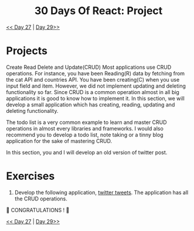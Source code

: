 <div align="center">
  <h1> 30 Days Of React: Project</h1>


</div>

[<< Day 27](../27_Ref/27_ref.md) | [Day 29>>]()


# Projects

Create Read Delete and Update(CRUD)
Most applications use CRUD operations. For instance, you have been Reading(R) data by fetching from the cat API and countries API. You have been creating(C) when you use input field and item. However, we did not implement updating and deleting functionality so far. Since CRUD is a common operation almost in all big applications it is good to know how to implement it. In this section, we will develop a small application which has creating, reading, updating and deleting functionality.

The todo list is a very common example to learn and master CRUD operations in almost every libraries and frameworks. I would also recommend you to develop a todo list, note taking or a tinny blog application for the sake of mastering CRUD.

In this section, you and I will develop an old version of twitter post.

# Exercises

1. Develop the following application, [twitter tweets](https://www.30daysofreact.com/day-28/twitter-clone). The application has all the CRUD operations. 

🎉 CONGRATULATIONS ! 🎉

[<< Day 27](../27_Ref/27_ref.md) | [Day 29>>]()
